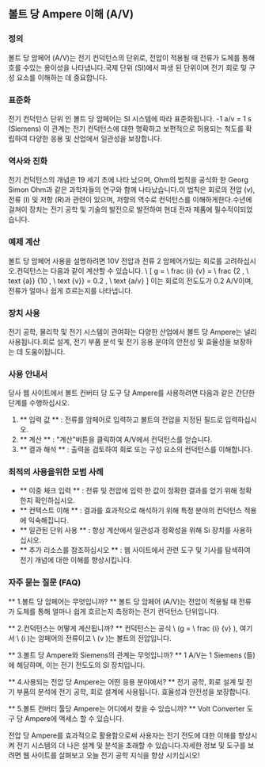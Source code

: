## 볼트 당 Ampere 이해 (A/V)

### 정의
볼트 당 암페어 (A/V)는 전기 컨덕턴스의 단위로, 전압이 적용될 때 전류가 도체를 통해 흐를 수있는 용이성을 나타냅니다.국제 단위 (SI)에서 파생 된 단위이며 전기 회로 및 구성 요소를 이해하는 데 중요합니다.

### 표준화
전기 컨덕턴스 단위 인 볼트 당 암페어는 SI 시스템에 따라 표준화됩니다.
-1 a/v = 1 s (Siemens)
이 관계는 전기 컨덕턴스에 대한 명확하고 보편적으로 허용되는 척도를 확립하여 다양한 응용 및 산업에서 일관성을 보장합니다.

### 역사와 진화
전기 컨덕턴스의 개념은 19 세기 초에 나타 났으며, Ohm의 법칙을 공식화 한 Georg Simon Ohm과 같은 과학자들의 연구와 함께 나타났습니다.이 법칙은 회로의 전압 (v), 전류 (I) 및 저항 (R)과 관련이 있으며, 저항의 역수로 컨덕턴스를 이해하게한다.수년에 걸쳐이 장치는 전기 공학 및 기술의 발전으로 발전하여 현대 전자 제품에 필수적이되었습니다.

### 예제 계산
볼트 당 암페어 사용을 설명하려면 10V 전압과 전류 2 암페어가있는 회로를 고려하십시오.컨덕턴스는 다음과 같이 계산할 수 있습니다.
\ [
g = \ frac {i} {v} = \ frac {2 \, \ text {a}} {10 \, \ text {v}} = 0.2 \, \ text {a/v}
\]
이는 회로의 전도도가 0.2 A/V이며, 전류가 얼마나 쉽게 흐르는지를 나타냅니다.

### 장치 사용
전기 공학, 물리학 및 전기 시스템이 관여하는 다양한 산업에서 볼트 당 Ampere는 널리 사용됩니다.회로 설계, 전기 부품 분석 및 전기 응용 분야의 안전성 및 효율성을 보장하는 데 도움이됩니다.

### 사용 안내서
당사 웹 사이트에서 볼트 컨버터 당 도구 당 Ampere를 사용하려면 다음과 같은 간단한 단계를 수행하십시오.
1. ** 입력 값 ** : 전류를 암페어로 입력하고 볼트의 전압을 지정된 필드로 입력하십시오.
2. ** 계산 ** : "계산"버튼을 클릭하여 A/V에서 컨덕턴스를 얻습니다.
3. ** 결과 해석 ** : 출력을 검토하여 회로 또는 구성 요소의 컨덕턴스를 이해합니다.

### 최적의 사용을위한 모범 사례
- ** 이중 체크 입력 ** : 전류 및 전압에 입력 한 값이 정확한 결과를 얻기 위해 정확한지 확인하십시오.
- ** 컨텍스트 이해 ** : 결과를 효과적으로 해석하기 위해 특정 분야의 컨덕턴스 적용에 익숙해집니다.
- ** 일관된 단위 사용 ** : 항상 계산에서 일관성과 정확성을 위해 Si 장치를 사용하십시오.
- ** 추가 리소스를 참조하십시오 ** : 웹 사이트에서 관련 도구 및 기사를 탐색하여 전기 개념에 대한 이해를 향상시킵니다.

### 자주 묻는 질문 (FAQ)

** 1.볼트 당 암페어는 무엇입니까? **
볼트 당 암페어 (A/V)는 전압이 적용될 때 전류가 도체를 통해 얼마나 쉽게 흐르는지 측정하는 전기 컨덕턴스 단위입니다.

** 2.컨덕턴스는 어떻게 계산됩니까? **
컨덕턴스는 공식 \ (g = \ frac {i} {v} \), 여기서 \ (i \)는 암페어의 전류이고 \ (v \)는 볼트의 전압입니다.

** 3.볼트 당 Ampere와 Siemens의 관계는 무엇입니까? **
1 A/V는 1 Siemens (들)에 해당하며, 이는 전기 전도도의 SI 장치입니다.

** 4.사용되는 전압 당 Ampere는 어떤 응용 분야에서? **
전기 공학, 회로 설계 및 전기 부품의 분석에 전기 공학, 회로 설계에 사용됩니다. 효율성과 안전성을 보장합니다.

** 5.볼트 컨버터 툴당 Ampere는 어디에서 찾을 수 있습니까? **
Volt Converter 도구 당 Ampere에 액세스 할 수 있습니다.

전압 당 Ampere를 효과적으로 활용함으로써 사용자는 전기 전도에 대한 이해를 향상시켜 전기 시스템의 더 나은 설계 및 분석을 초래할 수 있습니다.자세한 정보 및 도구를 보려면 웹 사이트를 살펴보고 오늘 전기 공학 지식을 향상 시키십시오!